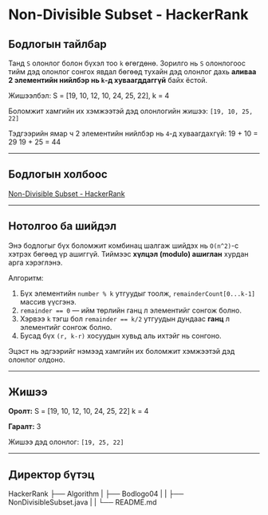 # Non-Divisible Subset - HackerRank

## Бодлогын тайлбар

Танд `S` олонлог болон бүхэл тоо `k` өгөгдөнө. Зорилго нь `S` олонлогоос тийм дэд олонлог сонгох явдал бөгөөд тухайн дэд олонлог дахь **аливаа 2 элементийн нийлбэр нь `k`-д хуваагддаггүй** байх ёстой.

Жишээлбэл:
S = [19, 10, 12, 10, 24, 25, 22], k = 4


Боломжит хамгийн их хэмжээтэй дэд олонлогийн жишээ: `[19, 10, 25, 22]`

Тэдгээрийн ямар ч 2 элементийн нийлбэр нь `4`-д хуваагдахгүй:
19 + 10 = 29
19 + 25 = 44


---

## Бодлогын холбоос

[Non-Divisible Subset - HackerRank](https://www.hackerrank.com/challenges/non-divisible-subset/problem?isFullScreen=true)

---

## Нотолгоо ба шийдэл

Энэ бодлогыг бүх боломжит комбинац шалгаж шийдэх нь `O(n^2)`-с хэтрэх бөгөөд үр ашиггүй. Тиймээс **хүлцэл (modulo) ашиглан** хурдан арга хэрэглэнэ.

Алгоритм:
1. Бүх элементийн `number % k` утгуудыг тоолж, `remainderCount[0...k-1]` массив үүсгэнэ.
2. `remainder == 0` — ийм төрлийн ганц л элементийг сонгож болно.
3. Хэрвээ `k` тэгш бол `remainder == k/2` утгуудын дундаас **ганц** л элементийг сонгож болно.
4. Бусад бүх `(r, k-r)` хосуудын хувьд аль ихтэйг нь сонгоно.

Эцэст нь эдгээрийг нэмээд хамгийн их боломжит хэмжээтэй дэд олонлог олдоно.

---

## Жишээ

**Оролт:**
S = [19, 10, 12, 10, 24, 25, 22]
k = 4


**Гаралт:**
3


Жишээ дэд олонлог: `[19, 25, 22]`

---

## Директор бүтэц

HackerRank
    ├── Algorithm
    |   ├── Bodlogo04
    |   |   ├── NonDivisibleSubset.java
    |   |   └── README.md